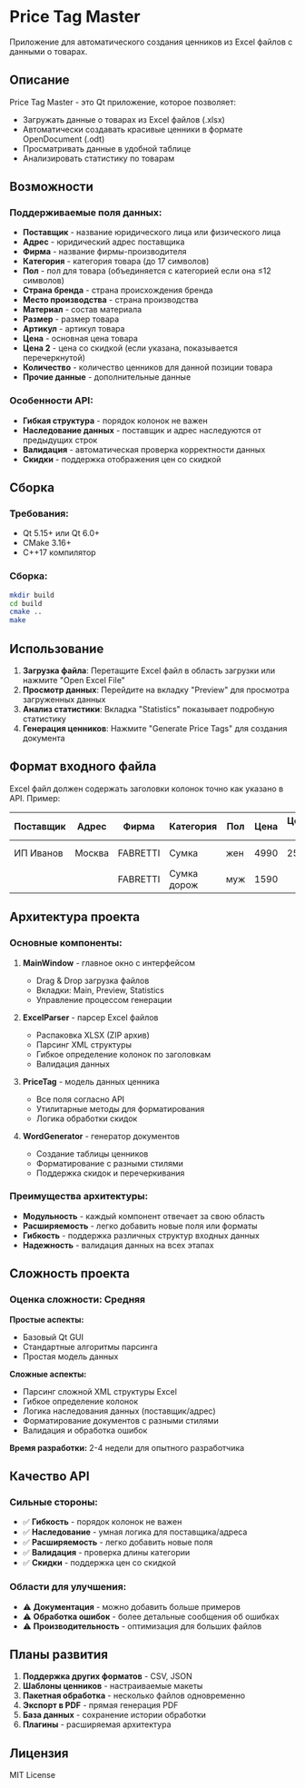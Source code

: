 # Price Tag Master

Приложение для автоматического создания ценников из Excel файлов с данными о товарах.

## Описание

Price Tag Master - это Qt приложение, которое позволяет:
- Загружать данные о товарах из Excel файлов (.xlsx)
- Автоматически создавать красивые ценники в формате OpenDocument (.odt)
- Просматривать данные в удобной таблице
- Анализировать статистику по товарам

## Возможности

### Поддерживаемые поля данных:
- **Поставщик** - название юридического лица или физического лица
- **Адрес** - юридический адрес поставщика
- **Фирма** - название фирмы-производителя
- **Категория** - категория товара (до 17 символов)
- **Пол** - пол для товара (объединяется с категорией если она ≤12 символов)
- **Страна бренда** - страна происхождения бренда
- **Место производства** - страна производства
- **Материал** - состав материала
- **Размер** - размер товара
- **Артикул** - артикул товара
- **Цена** - основная цена товара
- **Цена 2** - цена со скидкой (если указана, показывается перечеркнутой)
- **Количество** - количество ценников для данной позиции товара
- **Прочие данные** - дополнительные данные

### Особенности API:
- **Гибкая структура** - порядок колонок не важен
- **Наследование данных** - поставщик и адрес наследуются от предыдущих строк
- **Валидация** - автоматическая проверка корректности данных
- **Скидки** - поддержка отображения цен со скидкой

## Сборка

### Требования:
- Qt 5.15+ или Qt 6.0+
- CMake 3.16+
- C++17 компилятор

### Сборка:
```bash
mkdir build
cd build
cmake ..
make
```

## Использование

1. **Загрузка файла**: Перетащите Excel файл в область загрузки или нажмите "Open Excel File"
2. **Просмотр данных**: Перейдите на вкладку "Preview" для просмотра загруженных данных
3. **Анализ статистики**: Вкладка "Statistics" показывает подробную статистику
4. **Генерация ценников**: Нажмите "Generate Price Tags" для создания документа

## Формат входного файла

Excel файл должен содержать заголовки колонок точно как указано в API. Пример:

| Поставщик | Адрес | Фирма | Категория | Пол | Цена | Цена 2 | Артикул |
|-----------|-------|-------|-----------|-----|------|--------|---------|
| ИП Иванов | Москва | FABRETTI | Сумка | жен | 4990 | 2540 | VFG0005-5 |
| | | FABRETTI | Сумка дорож | муж | 1590 | | VFF0009-3 |

## Архитектура проекта

### Основные компоненты:

1. **MainWindow** - главное окно с интерфейсом
   - Drag & Drop загрузка файлов
   - Вкладки: Main, Preview, Statistics
   - Управление процессом генерации

2. **ExcelParser** - парсер Excel файлов
   - Распаковка XLSX (ZIP архив)
   - Парсинг XML структуры
   - Гибкое определение колонок по заголовкам
   - Валидация данных

3. **PriceTag** - модель данных ценника
   - Все поля согласно API
   - Утилитарные методы для форматирования
   - Логика обработки скидок

4. **WordGenerator** - генератор документов
   - Создание таблицы ценников
   - Форматирование с разными стилями
   - Поддержка скидок и перечеркивания

### Преимущества архитектуры:

- **Модульность** - каждый компонент отвечает за свою область
- **Расширяемость** - легко добавить новые поля или форматы
- **Гибкость** - поддержка различных структур входных данных
- **Надежность** - валидация данных на всех этапах

## Сложность проекта

### Оценка сложности: **Средняя**

**Простые аспекты:**
- Базовый Qt GUI
- Стандартные алгоритмы парсинга
- Простая модель данных

**Сложные аспекты:**
- Парсинг сложной XML структуры Excel
- Гибкое определение колонок
- Логика наследования данных (поставщик/адрес)
- Форматирование документов с разными стилями
- Валидация и обработка ошибок

**Время разработки:** 2-4 недели для опытного разработчика

## Качество API

### Сильные стороны:
- ✅ **Гибкость** - порядок колонок не важен
- ✅ **Наследование** - умная логика для поставщика/адреса
- ✅ **Расширяемость** - легко добавить новые поля
- ✅ **Валидация** - проверка длины категории
- ✅ **Скидки** - поддержка цен со скидкой

### Области для улучшения:
- ⚠️ **Документация** - можно добавить больше примеров
- ⚠️ **Обработка ошибок** - более детальные сообщения об ошибках
- ⚠️ **Производительность** - оптимизация для больших файлов

## Планы развития

1. **Поддержка других форматов** - CSV, JSON
2. **Шаблоны ценников** - настраиваемые макеты
3. **Пакетная обработка** - несколько файлов одновременно
4. **Экспорт в PDF** - прямая генерация PDF
5. **База данных** - сохранение истории обработки
6. **Плагины** - расширяемая архитектура

## Лицензия

MIT License 